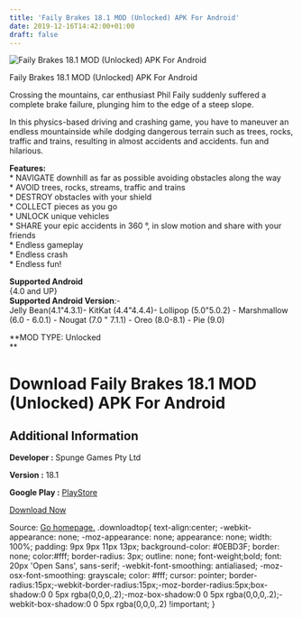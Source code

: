 ```yaml
---
title: 'Faily Brakes 18.1 MOD (Unlocked) APK For Android'
date: 2019-12-16T14:42:00+01:00
draft: false
---
```


![Faily Brakes 18.1 MOD (Unlocked) APK For Android](https://i0.wp.com/apkhome.net/wp-content/uploads/2019/12/Faily-Brakes-18.1-MOD-Unlocked.png "Faily Brakes 18.1 MOD (Unlocked) APK For Android")

  

Faily Brakes 18.1 MOD (Unlocked) APK For Android

Crossing the mountains, car enthusiast Phil Faily suddenly suffered a complete brake failure, plunging him to the edge of a steep slope.

In this physics-based driving and crashing game, you have to maneuver an endless mountainside while dodging dangerous terrain such as trees, rocks, traffic and trains, resulting in almost accidents and accidents. fun and hilarious.

**Features:**  
\* NAVIGATE downhill as far as possible avoiding obstacles along the way  
\* AVOID trees, rocks, streams, traffic and trains  
\* DESTROY obstacles with your shield  
\* COLLECT pieces as you go  
\* UNLOCK unique vehicles  
\* SHARE your epic accidents in 360 °, in slow motion and share with your friends  
\* Endless gameplay  
\* Endless crash  
\* Endless fun!

**Supported Android**  
{4.0 and UP}  
**Supported Android Version**:-  
Jelly Bean(4.1"4.3.1)- KitKat (4.4"4.4.4)- Lollipop (5.0"5.0.2) - Marshmallow (6.0 - 6.0.1) - Nougat (7.0 " 7.1.1) - Oreo (8.0-8.1) - Pie (9.0)

**MOD TYPE: Unlocked  
**

Download Faily Brakes 18.1 MOD (Unlocked) APK For Android
=========================================================

Additional Information
----------------------

**Developer :** Spunge Games Pty Ltd

**Version :** 18.1

**Google Play :** [PlayStore](https://play.google.com/store/apps/details?id=com.spungegames.failybrakes)

  

[Download Now](https://store4app.co/post/faily-brakes-18-1-mod-unlocked-apk-for-android_1576503690)

  
Source: [Go homepage.](https://store4app.co/post/faily-brakes-18-1-mod-unlocked-apk-for-android_1576503690) .downloadtop{ text-align:center; -webkit-appearance: none; -moz-appearance: none; appearance: none; width: 100%; padding: 9px 9px 11px 13px; background-color: #0EBD3F; border: none; color:#fff; border-radius: 3px; outline: none; font-weight;bold; font: 20px 'Open Sans', sans-serif; -webkit-font-smoothing: antialiased; -moz-osx-font-smoothing: grayscale; color: #fff; cursor: pointer; border-radius:15px;-webkit-border-radius:15px;-moz-border-radius:5px;box-shadow:0 0 5px rgba(0,0,0,.2);-moz-box-shadow:0 0 5px rgba(0,0,0,.2);-webkit-box-shadow:0 0 5px rgba(0,0,0,.2) !important; }